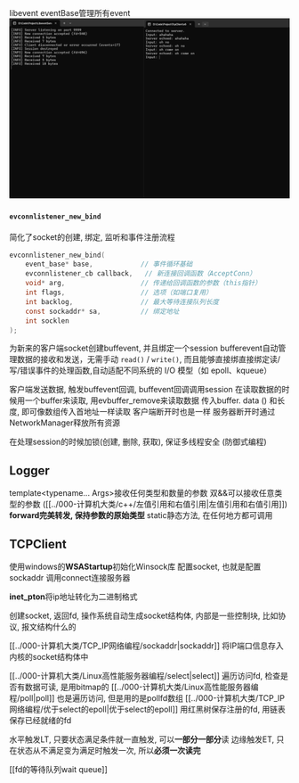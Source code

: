 
libevent
eventBase管理所有event
![](attachment/d67a6689fb3e99c5b3018ca2720dc6fb.png)
#### **`evconnlistener_new_bind`**
简化了socket的创建, 绑定, 监听和事件注册流程

```c
evconnlistener_new_bind(
    event_base* base,            // 事件循环基础
    evconnlistener_cb callback,   // 新连接回调函数（AcceptConn）
    void* arg,                   // 传递给回调函数的参数（this指针）
    int flags,                   // 选项（如端口复用）
    int backlog,                 // 最大等待连接队列长度
    const sockaddr* sa,          // 绑定地址
    int socklen
);
```

为新来的客户端socket创建buffevent, 并且绑定一个session
bufferevent自动管理数据的接收和发送，无需手动 `read()` / `write()`, 而且能够直接绑直接绑定读/写/错误事件的处理函数,自动适配不同系统的 I/O 模型（如 epoll、kqueue）

客户端发送数据, 触发buffevent回调, buffevent回调调用session
	在读取数据的时候用一个buffer来读取, 用evbuffer_remove来读取数据
	传入buffer. data () 和长度, 即可像数组传入首地址一样读取
客户端断开时也是一样
服务器断开时通过NetworkManager释放所有资源

在处理session的时候加锁(创建, 删除, 获取), 保证多线程安全 (防御式编程)
## Logger
template<typename... Args>接收任何类型和数量的参数
双&&可以接收任意类型的参数 ([[../000-计算机大类/c++/左值引用和右值引用|左值引用和右值引用]])
**forward完美转发, 保持参数的原始类型**
static静态方法, 在任何地方都可调用

## TCPClient
使用windows的**WSAStartup**初始化Winsock库
配置socket, 也就是配置sockaddr
调用connect连接服务器

**inet_pton**将ip地址转化为二进制格式



创建socket, 返回fd, 操作系统自动生成socket结构体, 内部是一些控制块, 比如协议, 报文结构什么的

[[../000-计算机大类/TCP_IP网络编程/sockaddr|sockaddr]] 将IP端口信息存入内核的socket结构体中

[[../000-计算机大类/Linux高性能服务器编程/select|select]] 遍历访问fd, 检查是否有数据可读, 是用bitmap的
[[../000-计算机大类/Linux高性能服务器编程/poll|poll]] 也是遍历访问, 但是用的是pollfd数组
[[../000-计算机大类/TCP_IP网络编程/优于select的epoll|优于select的epoll]] 用红黑树保存注册的fd, 用链表保存已经就绪的fd 

水平触发LT, 只要状态满足条件就一直触发, 可以**一部分一部分**读
边缘触发ET, 只在状态从不满足变为满足时触发一次, 所以**必须一次读完**

[[fd的等待队列wait queue]]
